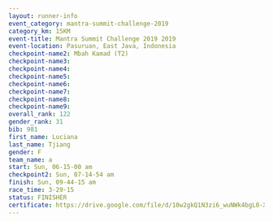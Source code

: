 ```yaml
---
layout: runner-info 
event_category: mantra-summit-challenge-2019 
category_km: 15KM 
event-title: Mantra Summit Challenge 2019 2019 
event-location: Pasuruan, East Java, Indonesia 
checkpoint-name2: Mbah Kamad (T2) 
checkpoint-name3: 
checkpoint-name4: 
checkpoint-name5: 
checkpoint-name6: 
checkpoint-name7: 
checkpoint-name8: 
checkpoint-name9: 
overall_rank: 122
gender_rank: 31
bib: 981
first_name: Luciana
last_name: Tjiang
gender: F
team_name: a
start: Sun, 06-15-00 am
checkpoint2: Sun, 07-14-54 am
finish: Sun, 09-44-15 am
race_time: 3-29-15
status: FINISHER
certificate: https://drive.google.com/file/d/10w2gkQ1N3zi6_wuNWk4bgL0-XiXbViVc/view?usp=sharing
---
```

